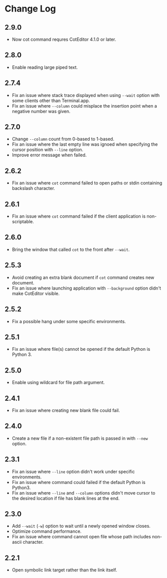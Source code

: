 
Change Log
==========================

2.9.0
--------------------------

- Now cot command requres CotEditor 4.1.0 or later.


2.8.0
--------------------------

- Enable reading large piped text.


2.7.4
--------------------------

- Fix an issue where stack trace displayed when using `--wait` option with some clients other than Terminal.app.
- Fix an issue where `--column` could misplace the insertion point when a negative number was given.


2.7.0
--------------------------

- Change `--column` count from 0-based to 1-based.
- Fix an issue where the last empty line was ignoed when specifying the cursor position with `--line` option.
- Improve error message when failed.


2.6.2
--------------------------

- Fix an issue where `cot` command failed to open paths or stdin containing backslash character.


2.6.1
--------------------------

- Fix an issue where `cot` command failed if the client application is non-scriptable.


2.6.0
--------------------------

- Bring the window that called `cot` to the front after `--wait`.


2.5.3
--------------------------

- Avoid creating an extra blank document if `cot` command creates new document.
- Fix an issue where launching application with `--background` option didn't make CotEditor visible.


2.5.2
--------------------------

- Fix a possible hang under some specific environments.


2.5.1
--------------------------

- Fix an issue where file(s) cannot be opened if the default Python is Python 3.


2.5.0
--------------------------

- Enable using wildcard for file path argument.


2.4.1
--------------------------

- Fix an issue where creating new blank file could fail.


2.4.0
--------------------------

- Create a new file if a non-existent file path is passed in with `--new` option.


2.3.1
--------------------------

- Fix an issue where `--line` option didn't work under specific environments.
- Fix an issue where command could failed if the default Python is Python3.
- Fix an issue where `--line` and `--column` options didn't move cursor to the desired location if file has blank lines at the end.


2.3.0
--------------------------

- Add `--wait` (`-w`) option to wait until a newly opened window closes.
- Optimize command performance.
- Fix an issue where command cannot open file whose path includes non-ascii character.


2.2.1
--------------------------

- Open symbolic link target rather than the link itself.
